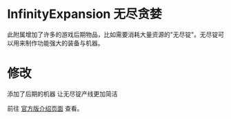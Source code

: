 # InfinityExpansion 无尽贪婪

此附属增加了许多的游戏后期物品，比如需要消耗大量资源的"无尽锭"。无尽锭可以用来制作功能强大的装备与机器。

# 修改
添加了后期的机器 让无尽锭产线更加简洁

前往 [官方版介绍页面](https://github.com/Mooy1/InfinityExpansion#changelog) 查看。
